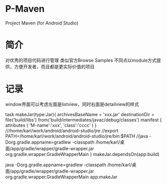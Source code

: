 # P-Maven
Project Maven (for Android Studio)

# 简介
对优秀的项目代码进行管理
类似官方Browse Samples 不同点以module方式提供，方便开发者，而且都是更实际价值的项目


# 记录
window界面可以考虑左面是listview，同时右面是detailview的样式





task makeJar(type:Jar){
    archivesBaseName = 'xxx.jar'
    destinationDir = file('build/libs')
    from('build/intermediates/javac/debug/classes')
    manifest {
        attributes (
                'M-name':'xxx',
                'class':'cccc'
        )
    }
    ///home/karl/work/android/android-studio/jre
    //export PATH=/home/karl/work/android/android-studio/jre/bin:$PATH
    //java -Dorg.gradle.appname=gradlew -classpath /home/karl/桌面/app/gradle/wrapper/gradle-wrapper.jar org.gradle.wrapper.GradleWrapperMain
}
makeJar.dependsOn(app:build)


java -Dorg.gradle.appname=gradlew -classpath /home/karl/桌面/app/gradle/wrapper/gradle-wrapper.jar org.gradle.wrapper.GradleWrapperMain app:makeJar


